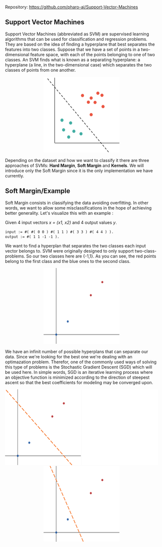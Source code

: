 <!--
    Plan for the blog post: 
    
    - Intro to the subject (SVM, soft margin, hard margin)
    - How to use it
    - Example using csv file and Dataframe (cancer, iris, ...)

-->

Repository: https://github.com/pharo-ai/Support-Vector-Machines


## Support Vector Machines

Support Vector Machines (abbreviated as SVM) are supervised learning algorithms that can be used for classification and regression problems. They are based on the idea of finding a hyperplane that best separates the features into two classes. <!--SVMs are one of the most robust prediction methods.-->Suppose that we have a set of points in a two-dimensional feature space, with each of the points belonging to one of two classes. An SVM finds what is known as a separating hyperplane: a hyperplane (a line, in the two-dimensional case) which separates the two classes of points from one another.

<p align="center">
<img src="./img/svmHyperplan.png" height="250" width="250" />
</p>

Depending on the dataset and how we want to classify it there are three approaches of SVMs: **Hard Margin**, **Soft Margin** and **Kernels**. We will introduce only the Soft Margin since it is the only implementation we have currently.
## Soft Margin/Example

Soft Margin consists in classifying the data avoiding overfitting. In other words, we want to allow some misclassifications in the hope of achieving better generality.
Let's visualize this with an example : 

Given 4 input vectors _x = (x1, x2)_ and 4 output values _y_. 

```st
input := #( #( 0 0 ) #( 1 1 ) #( 3 3 ) #( 4 4 ) ).
output := #( 1 1 -1 -1 ).
```

We want to find a hyperplan that separates the two classes each input vector belongs to. SVM were originally designed to only support two-class-problems. So our two classes here are {-1,1}. As you can see, the red points belong to the first class and the blue ones to the second class.

<p align="center">
<img src="./img/1.png " height="250" width="250" />
</p>

We have an infinit number of possible hyperplans that can separate our data. Since we're looking for the best one we're dealing with an optimazation problem. Therefor, one of the commonly used ways of solving this type of problems is the Stochastic Gradient Descent (SGD) which will be used here. In simple words, SGD is an iterative learning process where an objective function is minimized according to the direction of steepest ascent so that the best coefficients for modeling may be converged upon.


<p align="center">
<img src="./img/2.png " height="250" width="250" /> <img src="./img/White_square_50%_transparency.png" height="250" width="250" />
<img src="./img/3.png " height="250" width="250" />
</p>